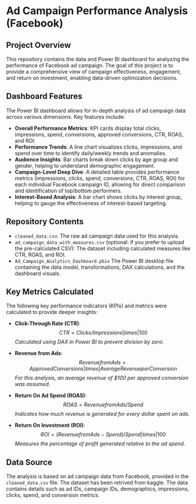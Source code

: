 # Ad Campaign Performance Analysis (Facebook)

## Project Overview

This repository contains the data and Power BI dashboard for analyzing the performance of Facebook ad campaign. 
The goal of this project is to provide a comprehensive view of campaign effectiveness, engagement, and return on investment, enabling data-driven optimization decisions.

## Dashboard Features

The Power BI dashboard allows for in-depth analysis of ad campaign data across various dimensions. Key features include:

* **Overall Performance Metrics**: KPI cards display total clicks, impressions, spend, conversions, approved conversions, CTR, ROAS, and ROI.
* **Performance Trends**: A line chart visualizes clicks, impressions, and spend over time to identify daily/weekly trends and anomalies.
* **Audience Insights**: Bar charts break down clicks by age group and gender, helping to understand demographic engagement.
* **Campaign-Level Deep Dive**: A detailed table provides performance metrics (impressions, clicks, spend, conversions, CTR, ROAS, ROI) for each individual Facebook campaign ID, allowing for direct comparison and identification of top/bottom performers.
* **Interest-Based Analysis**: A bar chart shows clicks by interest group, helping to gauge the effectiveness of interest-based targeting.

## Repository Contents

* `cleaned_data.csv`: The raw ad campaign data used for this analysis.
* `ad_campaign_data_with_measures.csv` (optional: if you prefer to upload the pre-calculated CSV): The dataset including calculated measures like CTR, ROAS, and ROI.
* `Ad_Campaign_Analytics_Dashboard.pbix` The Power BI desktop file containing the data model, transformations, DAX calculations, and the dashboard visuals.

## Key Metrics Calculated

The following key performance indicators (KPIs) and metrics were calculated to provide deeper insights:

* **Click-Through Rate (CTR)**:
  $$ CTR = Clicks/ Impressions |times| 100 $$
    *Calculated using DAX in Power BI to prevent division by zero.*

* **Revenue from Ads**:
   $$ Revenue from Ads = Approved Conversions |times| Average Revenue per Conversion $$
    *For this analysis, an average revenue of $100 per approved conversion was assumed.*

* **Return On Ad Spend (ROAS)**:
    $$ ROAS = Revenue from Ads/ Spend $$
    *Indicates how much revenue is generated for every dollar spent on ads.*

* **Return On Investment (ROI)**:
    $$ ROI = (Revenue from Ads - Spend)/Spend |times| 100 $$
    *Measures the percentage of profit generated relative to the ad spend.*


## Data Source

The analysis is based on ad campaign data from Facebook, provided in the `cleaned_data.csv` file. The dataset has been retrived from kaggle.
The data contains details such as ad IDs, campaign IDs, demographics, impressions, clicks, spend, and conversion metrics.

